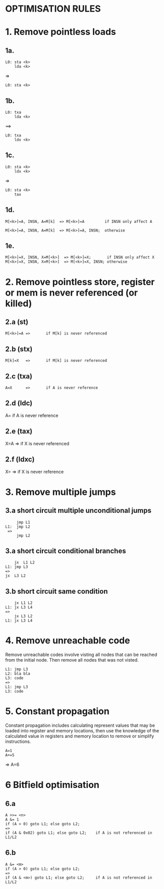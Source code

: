 OPTIMISATION RULES
==================

# 1. Remove pointless loads

## 1a.

    L0: sta <k>
        lda <k>
=>

    L0: sta <k>
    
## 1b.

    L0: txa
        lda <k>

==>

    L0: txa
        ldx <k>

## 1c.

    L0: sta <k>
        ldx <k>

=>

    L0: sta <k>
        tax

## 1d.

    M[<k>]=A, INSN, A=M[k]  => M[<k>]=A         if INSN only affect A

    M[<k>]=A, INSN, A=M[k]  => M[<k>]=A, INSN;  otherwise

## 1e.

    M[<k>]=X, INSN, X=M[<k>]  => M[<k>]=X;       if INSN only affect X
    M[<k>]=X, INSN, X=M[<k>]  => M[<k>]=X, INSN; otherwise

# 2. Remove pointless store, register or mem is never referenced (or killed)

## 2.a (st)

    M[<k>]=A =>       if M[k] is never referenced

## 2.b  (stx)

    M[k]=X   =>       if M[k] is never referenced

## 2.c  (txa)

    A=X      =>       if A is never reference

## 2.d  (ldc)

   A=<const>          if A is never reference

## 2.e  (tax)

   X=A     =>         if X is never referenced

## 2.f  (ldxc)
   X=<const>  =>      if X is never reference

# 3. Remove multiple jumps

## 3.a short circuit multiple unconditional jumps

         jmp L1
    L1:  jmp L2
     =>
         jmp L2

## 3.a short circuit conditional branches

        jx  L1 L2
    L1: jmp L3
    =>
	jx  L3 L2

## 3.b short circuit same condition

        jx L1 L2
    L1: jx L3 L4
    =>
        jx L3 L2
    L1: jx L3 L4

# 4. Remove unreachable code

Remove unreachable codes involve visting all nodes that can be reached
from the initial node. Then remove all nodes that was not visted.

    L1: jmp L3
    L2: bla bla
    L3: code
    =>
    L1: jmp L3
    L3: code

# 5. Constant propagation

Constant propagation includes calculating represent values that may be
loaded into register and memory locations, then use the knowledge of
the calculated value in registers and memory location to remove or
simplify instructions.

    A=1
    A+=5
=>
    A=6

# 6 Bitfield optimisation

## 6.a
    A >>= <n>
    A &= 1
    if (A > 0) goto L1; else goto L2;
    =>
    if (A & 0x02) goto L1; else goto L2;    if A is not referenced in L1/L2

## 6.b
    A &= <m>
    if (A > 0) goto L1; else goto L2;
    =>
    if (A & <m>) goto L1; else goto L2;     if A is not referenced in L1/L2
